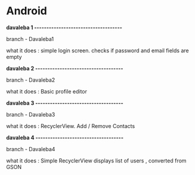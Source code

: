 # Android

**davaleba 1 ------------------------------------** 

branch - Davaleba1

what it does : simple login screen. checks if password and email fields are empty 


**davaleba 2 ------------------------------------** 

branch - Davaleba2

what it does : Basic profile editor

**davaleba 3 ------------------------------------** 

branch - Davaleba3

what it does : RecyclerView. Add / Remove Contacts

**davaleba 4 ------------------------------------** 

branch - Davaleba4

what it does : Simple RecyclerView displays list of users , converted from GSON 
